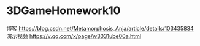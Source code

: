 # 3DGameHomework10


博客 https://blog.csdn.net/Metamorphosis_Anja/article/details/103435834
演示视频 https://v.qq.com/x/page/w3031ube00a.html
